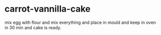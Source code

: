 # carrot-vannilla-cake
mix egg with flour and mix everything and place in mould and keep in oven in 30 min and cake is ready.